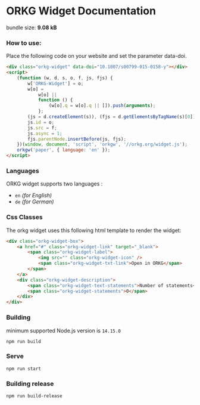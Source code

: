 # ORKG Widget Documentation

bundle size: **9.08 kB**

### How to use:

Place the following code on your website and set the parameter data-doi.

```html
<div class="orkg-widget" data-doi="10.1007/s00799-015-0158-y"></div>
<script>
    (function (w, d, s, o, f, js, fjs) {
        w['ORKG-Widget'] = o;
        w[o] =
            w[o] ||
            function () {
                (w[o].q = w[o].q || []).push(arguments);
            };
        (js = d.createElement(s)), (fjs = d.getElementsByTagName(s)[0]);
        js.id = o;
        js.src = f;
        js.async = 1;
        fjs.parentNode.insertBefore(js, fjs);
    })(window, document, 'script', 'orkgw', '//orkg.org/widget.js');
    orkgw('paper', { language: 'en' });
</script>
```

### Languages

ORKG widget supports two languages :

-   `en` _(for English)_
-   `de` _(for German)_

### Css Classes

The orkg widget uses this following html template to render the widget:

```html
<div class="orkg-widget-box">
    <a href="#" class="orkg-widget-link" target="_blank">
        <span class="orkg-widget-label">
            <img src="" class="orkg-widget-icon" />
            <span class="orkg-widget-txt-link">Open in ORKG</span>
        </span>
    </a>
    <div class="orkg-widget-description">
        <span class="orkg-widget-text-statements">Number of statements</span>
        <span class="orkg-widget-statements">0</span>
    </div>
</div>
```

### Building

minimum supported Node.js version is `14.15.0`

```
npm run build
```

### Serve

```
npm run start
```

### Building release

```
npm run build-release
```
